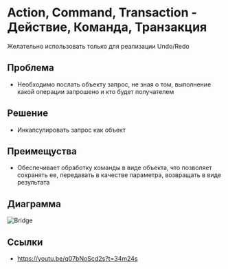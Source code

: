 # Action, Command, Transaction - Действие, Команда, Транзакция

Желательно использовать только для реализации Undo/Redo

## Проблема

* Необходимо послать объекту запрос, не зная о том, выполнение какой операции запрошено
    и кто будет получателем

## Решение

* Инкапсулировать запрос как объект

## Преимещуства

* Обеспечивает обработку команды в виде объекта, что позволяет сохранять ее, передавать
    в качестве параметра, возвращать в виде результата

## Диаграмма

![Bridge](uml.png)

## Ссылки

* https://youtu.be/q07bNoScd2s?t=34m24s
